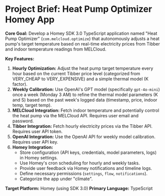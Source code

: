 # Project Brief: Heat Pump Optimizer Homey App

**Core Goal:** Develop a Homey SDK 3.0 TypeScript application named "Heat Pump Optimizer" (`com.melcloud.optimize`) that autonomously adjusts a heat pump's target temperature based on real-time electricity prices from Tibber and indoor temperature readings from MELCloud.

**Key Features:**
1.  **Hourly Optimization:** Adjust the heat pump target temperature every hour based on the current Tibber price level (categorized from VERY_CHEAP to VERY_EXPENSIVE) and a simple thermal model (K factor).
2.  **Weekly Calibration:** Use OpenAI's GPT model (specifically `gpt-4o-mini`) once a week (Monday 3 AM) to refine the thermal model parameters (K and S) based on the past week's logged data (timestamp, price, indoor temp, target temp).
3.  **MELCloud Integration:** Fetch indoor temperature and potentially control the heat pump via the MELCloud API. Requires user email and password.
4.  **Tibber Integration:** Fetch hourly electricity prices via the Tibber API. Requires user API token.
5.  **OpenAI Integration:** Use the OpenAI API for weekly model calibration. Requires user API key.
6.  **Homey Integration:**
    *   Store configuration (API keys, credentials, model parameters, logs) in Homey settings.
    *   Use Homey's cron scheduling for hourly and weekly tasks.
    *   Provide user feedback via Homey notifications and timeline logs.
    *   Define necessary permissions (`settings`, `flow`, `notifications`).
    *   Categorize the app under "climate".

**Target Platform:** Homey (using SDK 3.0)
**Primary Language:** TypeScript
